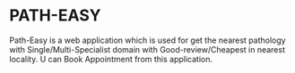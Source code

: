 # PATH-EASY
Path-Easy is a web application which is used for get the nearest pathology with Single/Multi-Specialist domain with Good-review/Cheapest in nearest locality.
U can Book Appointment from this application.
